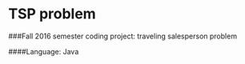 # TSP problem

###Fall 2016 semester coding project: traveling salesperson problem

####Language: Java
